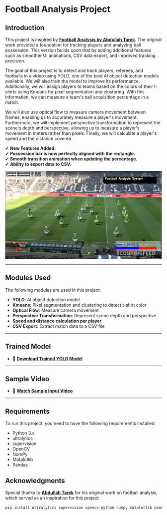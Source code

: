 # Football Analysis Project

## Introduction
This project is inspired by **[Football Analysis by Abdullah Tarek](https://github.com/abdullahtarek/football_analysis)**. The original work provided a foundation for tracking players and analyzing ball possession. This version builds upon that by adding additional features such as smoother UI animations, CSV data export, and improved tracking precision.

The goal of this project is to detect and track players, referees, and footballs in a video using YOLO, one of the best AI object detection models available. We will also train the model to improve its performance. Additionally, we will assign players to teams based on the colors of their t-shirts using Kmeans for pixel segmentation and clustering. With this information, we can measure a team's ball acquisition percentage in a match. 

We will also use optical flow to measure camera movement between frames, enabling us to accurately measure a player's movement. Furthermore, we will implement perspective transformation to represent the scene's depth and perspective, allowing us to measure a player's movement in meters rather than pixels. Finally, we will calculate a player's speed and the distance covered.

✔ **New Features Added:**  
✔ **Possession bar is now perfectly aligned with the rectangle.**  
✔ **Smooth transition animation when updating the percentage.**  
✔ **Ability to export data to CSV.**  

![Screenshot](output_videos/Screenshot_FAS.png)

---

## Modules Used
The following modules are used in this project:
- **YOLO**: AI object detection model
- **Kmeans**: Pixel segmentation and clustering to detect t-shirt color
- **Optical Flow**: Measure camera movement
- **Perspective Transformation**: Represent scene depth and perspective
- **Speed and distance calculation per player**
- **CSV Export**: Extract match data to a CSV file

---

## Trained Model
- 🔗 **[Download Trained YOLO Model](https://drive.google.com/file/d/1J9usYGfFQwb1hLQktWnP2FKANcJdWPYh/view?usp=drive_link)**

---

## Sample Video
- 🎥 **[Watch Sample Input Video](https://drive.google.com/file/d/1CPONOZ0mvdKpi0mZI_EUn1jx_wO5AyJT/view?usp=drive_link)**

---

## Requirements
To run this project, you need to have the following requirements installed:

* Python 3.x
* ultralytics
* supervision
* OpenCV
* NumPy
* Matplotlib
* Pandas


## Acknowledgments
Special thanks to **[Abdullah Tarek](https://github.com/abdullahtarek/football_analysis)** for his original work on football analysis, which served as an inspiration for this project.


```bash
pip install ultralytics supervision opencv-python numpy matplotlib pandas
